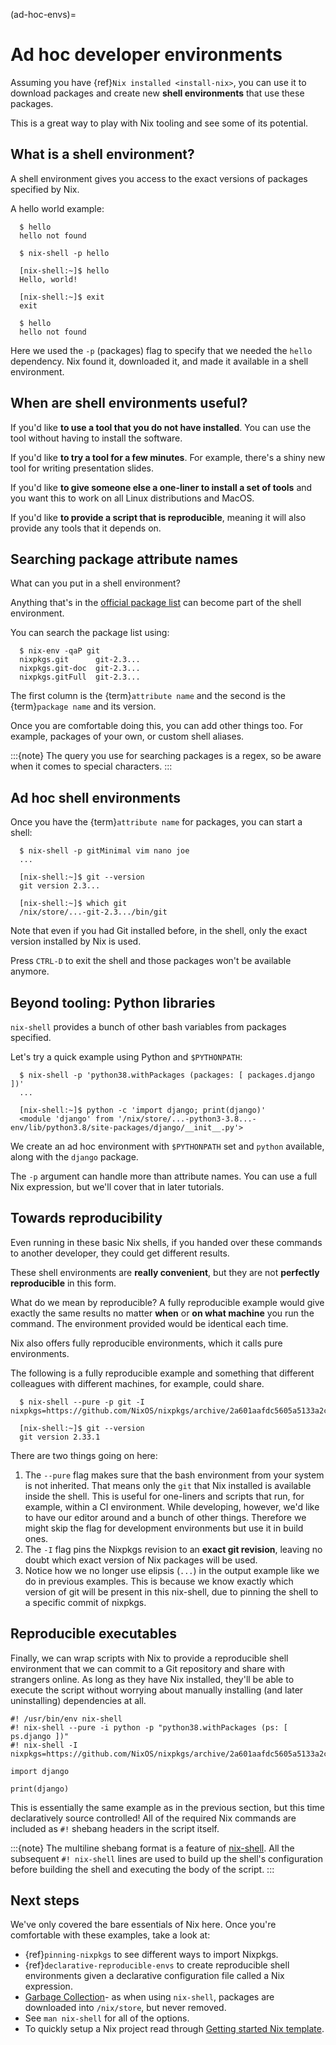 (ad-hoc-envs)=

# Ad hoc developer environments

Assuming you have {ref}`Nix installed <install-nix>`, you can use it
to download packages and create new **shell environments** that use these packages.

This is a great way to play with Nix tooling and see some of its potential.

## What is a shell environment?

A shell environment gives you access to the exact versions of packages specified by Nix.

A hello world example:

```{code-block} shell-session hello.shell_session
  $ hello
  hello not found

  $ nix-shell -p hello

  [nix-shell:~]$ hello
  Hello, world!

  [nix-shell:~]$ exit
  exit

  $ hello
  hello not found
```

Here we used the `-p` (packages) flag to specify that we needed the `hello` dependency. Nix found it, downloaded it, and made it available in a shell environment.

## When are shell environments useful?

If you'd like **to use a tool that you do not have installed**. You can use the tool without having to install the software.

If you'd like **to try a tool for a few minutes**. For example, there's a shiny new tool for writing presentation slides.

If you'd like **to give someone else a one-liner to install a set of tools** and you want this to work on all Linux distributions and MacOS.

If you'd like **to provide a script that is reproducible**, meaning it will also provide any tools that it depends on.

## Searching package attribute names

What can you put in a shell environment?

Anything that's in the [official package list](https://nixos.org/nixos/packages.html) can become part of the shell environment.

You can search the package list using:

```{code-block} shell-session nix_env.shell_session
  $ nix-env -qaP git
  nixpkgs.git      git-2.3...
  nixpkgs.git-doc  git-2.3...
  nixpkgs.gitFull  git-2.3...
```

The first column is the {term}`attribute name` and the second is the {term}`package name` and its version.

Once you are comfortable doing this, you can add other things too. For example, packages of your own, or custom shell aliases.

:::{note}
The query you use for searching packages is a regex, so be aware when it comes to special characters.
:::

## Ad hoc shell environments

Once you have the {term}`attribute name` for packages, you can start a shell:

```{code-block} shell-session ad_hoc.shell_session
  $ nix-shell -p gitMinimal vim nano joe
  ...

  [nix-shell:~]$ git --version
  git version 2.3...

  [nix-shell:~]$ which git
  /nix/store/...-git-2.3.../bin/git
```

Note that even if you had Git installed before, in the shell, only the exact version installed by Nix is used.

Press `CTRL-D` to exit the shell and those packages won't be available anymore.

## Beyond tooling: Python libraries

`nix-shell` provides a bunch of other bash variables from packages specified.

Let's try a quick example using Python and `$PYTHONPATH`:

```{code-block} shell-session django.shell_session
  $ nix-shell -p 'python38.withPackages (packages: [ packages.django ])'
  ...

  [nix-shell:~]$ python -c 'import django; print(django)'
  <module 'django' from '/nix/store/...-python3-3.8...-env/lib/python3.8/site-packages/django/__init__.py'>
```

We create an ad hoc environment with `$PYTHONPATH` set and `python` available, along with the `django` package.

The `-p` argument can handle more than attribute names. You can use a full Nix expression, but we'll cover that in later tutorials.

## Towards reproducibility

Even running in these basic Nix shells, if you handed over these commands to another developer, they could get different results.

These shell environments are **really convenient**, but they are not **perfectly reproducible** in this form.

What do we mean by reproducible? A fully reproducible example would give exactly the same results no matter **when** or **on what machine** you run the command. The environment provided would be identical each time.

Nix also offers fully reproducible environments, which it calls pure environments.

The following is a fully reproducible example and something that different colleagues with different machines, for example, could share.

```{code-block} shell-session pure.shell_session
  $ nix-shell --pure -p git -I nixpkgs=https://github.com/NixOS/nixpkgs/archive/2a601aafdc5605a5133a2ca506a34a3a73377247.tar.gz

  [nix-shell:~]$ git --version
  git version 2.33.1
```

There are two things going on here:

1. The `--pure` flag makes sure that the bash environment from your system is not inherited. That means only the `git` that Nix installed is available inside the shell. This is useful for one-liners and scripts that run, for example, within a CI environment. While developing, however, we'd like to have our editor around and a bunch of other things. Therefore we might skip the flag for development environments but use it in build ones.
2. The `-I` flag pins the Nixpkgs revision to an **exact git revision**, leaving no doubt which exact version of Nix packages will be used.
3. Notice how we no longer use elipsis (`...`) in the output example like we do in previous examples. This is because we know exactly which version of git will be present in this nix-shell, due to pinning the shell to a specific commit of nixpkgs.

## Reproducible executables

Finally, we can wrap scripts with Nix to provide a reproducible shell environment that we can commit to a Git repository and share with strangers online. As long as they have Nix installed, they'll be able to execute the script without worrying about manually installing (and later uninstalling) dependencies at all.

```{code-block} python test_django.py
#! /usr/bin/env nix-shell
#! nix-shell --pure -i python -p "python38.withPackages (ps: [ ps.django ])"
#! nix-shell -I nixpkgs=https://github.com/NixOS/nixpkgs/archive/2a601aafdc5605a5133a2ca506a34a3a73377247.tar.gz

import django

print(django)
```

This is essentially the same example as in the previous section, but this time declaratively source controlled! All of the required Nix commands are included as `#!` shebang headers in the script itself.

:::{note}
The multiline shebang format is a feature of [nix-shell](https://nixos.org/manual/nix/stable/command-ref/nix-shell.html#use-as-a--interpreter).
All the subsequent `#! nix-shell` lines are used to build up the shell's configuration before building the shell and executing the body of the script.
:::

## Next steps

We've only covered the bare essentials of Nix here. Once you're comfortable with these examples, take a look at:

- {ref}`pinning-nixpkgs` to see different ways to import Nixpkgs.
- {ref}`declarative-reproducible-envs` to create reproducible shell environments given a declarative configuration file called a Nix expression.
- [Garbage Collection](https://nixos.org/manual/nix/stable/package-management/garbage-collection.html)- as when using `nix-shell`, packages are downloaded into `/nix/store`, but never removed.
- See `man nix-shell` for all of the options.
- To quickly setup a Nix project read through
  [Getting started Nix template](https://github.com/nix-dot-dev/getting-started-nix-template).
